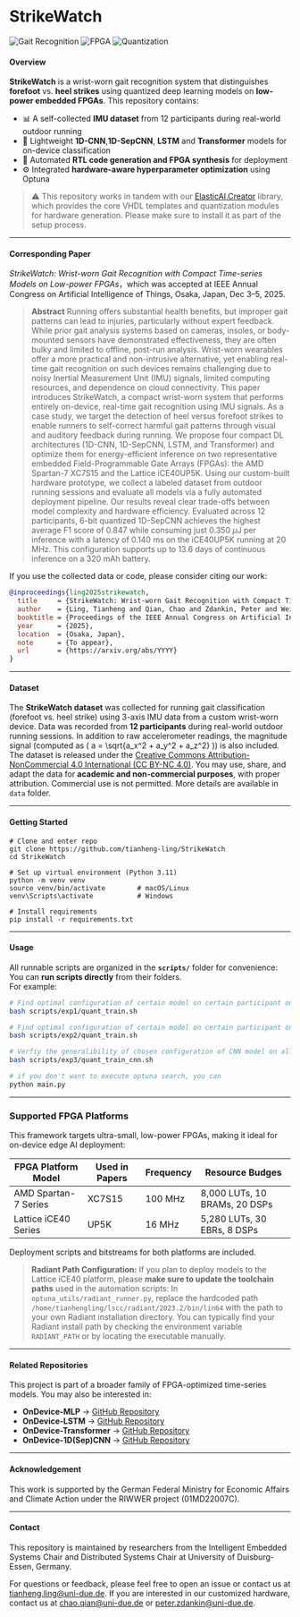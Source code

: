 # StrikeWatch
![Gait Recognition](https://img.shields.io/badge/Gait--Recognition-Forefoot%20%7C%20Heel-critical) ![FPGA](https://img.shields.io/badge/FPGA-Low--Power-blue) ![Quantization](https://img.shields.io/badge/Quantization-Integer--Only--Inference-green)

#### Overview

**StrikeWatch** is a wrist-worn gait recognition system that distinguishes **forefoot** vs. **heel strikes** using quantized deep learning models on **low-power embedded FPGAs**. This repository contains:
- 📊 A self-collected **IMU dataset** from 12 participants during real-world outdoor running
- 🧠 Lightweight **1D-CNN**,**1D-SepCNN**, **LSTM** and **Transformer** models for on-device classification  
- 🧱 Automated **RTL code generation and FPGA synthesis** for deployment
- ⚙️ Integrated **hardware-aware hyperparameter optimization** using Optuna

> ⚠️ This repository works in tandem with our [ElasticAI.Creator](https://github.com/es-ude/elastic-ai.creator/tree/add-linear-quantization) library, which provides the core VHDL templates and quantization modules for hardware generation. Please make sure to install it as part of the setup process.

---

#### Corresponding Paper
*StrikeWatch: Wrist-worn Gait Recognition with Compact Time-series Models on Low-power FPGAs*，which was accepted at IEEE Annual Congress on Artificial Intelligence of Things, Osaka, Japan, Dec 3–5, 2025. 

> **Abstract**  Running offers substantial health benefits, but improper gait patterns can lead to injuries, particularly without expert feedback. While prior gait analysis systems based on cameras, insoles, or body-mounted sensors have demonstrated effectiveness, they are often bulky and limited to offline, post-run analysis. Wrist-worn wearables offer a more practical and non-intrusive alternative, yet enabling real-time gait recognition on such devices remains challenging due to noisy Inertial Measurement Unit (IMU) signals, limited computing resources, and dependence on cloud connectivity.
This paper introduces StrikeWatch, a compact wrist-worn system that performs entirely on-device, real-time gait recognition using IMU signals. As a case study, we target the detection of heel versus forefoot strikes to enable runners to self-correct harmful gait patterns through visual and auditory feedback during running. We propose four compact DL architectures (1D-CNN, 1D-SepCNN, LSTM, and Transformer) and optimize them for energy-efficient inference on two representative embedded Field-Programmable Gate Arrays (FPGAs): the AMD Spartan-7 XC7S15 and the Lattice iCE40UP5K.
Using our custom-built hardware prototype, we collect a labeled dataset from outdoor running sessions and evaluate all models via a fully automated deployment pipeline. Our results reveal clear trade-offs between model complexity and hardware efficiency. Evaluated across 12 participants, 6-bit quantized 1D-SepCNN achieves the highest average F1 score of 0.847 while consuming just 0.350 $\mu$J per inference with a latency of 0.140 ms on the iCE40UP5K running at 20 MHz. This configuration supports up to 13.6 days of continuous inference on a 320 mAh battery.

If you use the collected data or code, please consider citing our work:
```bibtex
@inproceedings{ling2025strikewatch,
  title     = {StrikeWatch: Wrist-worn Gait Recognition with Compact Time-series Models on Low-power FPGAs},
  author    = {Ling, Tianheng and Qian, Chao and Zdankin, Peter and Weis, Torben and Schiele, Gregor},
  booktitle = {Proceedings of the IEEE Annual Congress on Artificial Intelligence of Things (IEEE AIoT)},
  year      = {2025},
  location  = {Osaka, Japan},
  note      = {To appear},
  url       = {https://arxiv.org/abs/YYYY}
}
```
---

#### Dataset

The **StrikeWatch dataset** was collected for running gait classification (forefoot vs. heel strike) using 3-axis IMU data from a custom wrist-worn device. Data was recorded from **12 participants** during real-world outdoor running sessions. In addition to raw accelerometer readings, the magnitude signal (computed as \( a = \sqrt{a_x^2 + a_y^2 + a_z^2} \)) is also included. The dataset is released under the [Creative Commons Attribution-NonCommercial 4.0 International (CC BY-NC 4.0)](https://creativecommons.org/licenses/by-nc/4.0/). You may use, share, and adapt the data for **academic and non-commercial purposes**, with proper attribution. Commercial use is not permitted. More details are available in ```data``` folder.

---

#### Getting Started
```
# Clone and enter repo
git clone https://github.com/tianheng-ling/StrikeWatch
cd StrikeWatch

# Set up virtual environment (Python 3.11)
python -m venv venv
source venv/bin/activate        # macOS/Linux
venv\Scripts\activate           # Windows

# Install requirements
pip install -r requirements.txt
```
---

#### Usage
All runnable scripts are organized in the **`scripts/`** folder for convenience: You can **run scripts directly** from their folders.  
For example:

```bash
# Find optimal configuration of certain model on certain participant on AMD FPGA
bash scripts/exp1/quant_train.sh

# Find optimal configuration of certain model on certain participant on Lattice FPGA
bash scripts/exp2/quant_train.sh

# Verfiy the generalibility of chosen configuration of CNN model on all participants
bash scripts/exp3/quant_train_cnn.sh

# if you don't want to execute optuna search, you can 
python main.py
```
---

### Supported FPGA Platforms
This framework targets ultra-small, low-power FPGAs, making it ideal for on-device edge AI deployment:

| FPGA Platform	Model  | Used in Papers | Frequency | Resource Budges               |
| -------------------- | -------------- | --------- | ----------------------------- |
| AMD Spartan-7 Series | XC7S15         | 100 MHz   | 8,000 LUTs, 10 BRAMs, 20 DSPs |
| Lattice iCE40 Series | UP5K           | 16 MHz    | 5,280 LUTs, 30 EBRs, 8 DSPs   |

Deployment scripts and bitstreams for both platforms are included. 
> **Radiant Path Configuration:** If you plan to deploy models to the Lattice iCE40 platform, please **make sure to update the toolchain paths** used in the automation scripts: In `optuna_utils/radiant_runner.py`, replace the hardcoded path `/home/tianhengling/lscc/radiant/2023.2/bin/lin64` with the path to your own Radiant installation directory. You can typically find your Radiant install path by checking the environment variable `RADIANT_PATH` or by locating the executable manually.

---

#### Related Repositories
This project is part of a broader family of FPGA-optimized time-series models. You may also be interested in:

- **OnDevice-MLP** → [GitHub Repository](https://github.com/tianheng-ling/OnDeviceSoftSensorMLP)  
- **OnDevice-LSTM** → [GitHub Repository](https://github.com/tianheng-ling/EdgeOverflowForecast)
- **OnDevice-Transformer** → [GitHub Repository](https://github.com/tianheng-ling/TinyTransformer4TS)
- **OnDevice-1D(Sep)CNN** → [GitHub Repository](https://github.com/tianheng-ling/Smatable)

---

#### Acknowledgement
This work is supported by the German Federal Ministry for Economic Affairs and Climate Action under the RIWWER project (01MD22007C). 

---

#### Contact
This repository is maintained by researchers from the Intelligent Embedded Systems Chair and Distributed Systems Chair at University of Duisburg-Essen, Germany.

For questions or feedback, please feel free to open an issue or contact us at tianheng.ling@uni-due.de. If you are interested in our customized hardware, contact us at chao.qian@uni-due.de or peter.zdankin@uni-due.de.